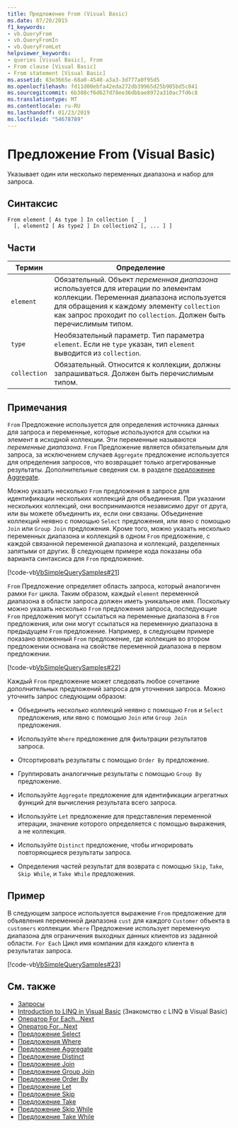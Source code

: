 ```yaml
---
title: Предложение From (Visual Basic)
ms.date: 07/20/2015
f1_keywords:
- vb.QueryFrom
- vb.QueryFromIn
- vb.QueryFromLet
helpviewer_keywords:
- queries [Visual Basic], From
- From clause [Visual Basic]
- From statement [Visual Basic]
ms.assetid: 83e3665e-68a0-4540-a3a3-3d777a0f95d5
ms.openlocfilehash: fd11d00ebfa42eda272db39965d25b905bd5c841
ms.sourcegitcommit: 6b308cf6d627d78ee36dbbae8972a310ac7fd6c8
ms.translationtype: MT
ms.contentlocale: ru-RU
ms.lasthandoff: 01/23/2019
ms.locfileid: "54678789"
---
```

# <a name="from-clause-visual-basic"></a>Предложение From (Visual Basic)
Указывает один или несколько переменных диапазона и набор для запроса.  
  
## <a name="syntax"></a>Синтаксис  
  
```  
From element [ As type ] In collection [ _ ]  
  [, element2 [ As type2 ] In collection2 [, ... ] ]  
```  
  
## <a name="parts"></a>Части  
  
|Термин|Определение|  
|---|---|  
|`element`|Обязательный. Объект *переменная диапазона* используется для итерации по элементам коллекции. Переменная диапазона используется для обращения к каждому элементу `collection` как запрос проходит по `collection`. Должен быть перечислимым типом.|  
|`type`|Необязательный параметр. Тип параметра `element`. Если не `type` указан, тип `element` выводится из `collection`.|  
|`collection`|Обязательный. Относится к коллекции, должны запрашиваться. Должен быть перечислимым типом.|  
  
## <a name="remarks"></a>Примечания  
 `From` Предложение используется для определения источника данных для запроса и переменные, которые используются для ссылки на элемент в исходной коллекции. Эти переменные называются *переменные диапазона*. `From` Предложение является обязательным для запроса, за исключением случаев `Aggregate` предложение используется для определения запросов, что возвращает только агрегированные результаты. Дополнительные сведения см. в разделе [предложение Aggregate](../../../visual-basic/language-reference/queries/aggregate-clause.md).  
  
 Можно указать несколько `From` предложения в запросе для идентификации нескольких коллекций для объединения. При указании нескольких коллекций, они воспринимаются независимо друг от друга, или вы можете объединить их, если они связаны. Объединение коллекций неявно с помощью `Select` предложения, или явно с помощью `Join` или `Group Join` предложения. Кроме того, можно указать несколько переменных диапазона и коллекций в одном `From` предложение, с каждой связанной переменной диапазона и коллекций, разделенных запятыми от других. В следующем примере кода показаны оба варианта синтаксиса для `From` предложение.  
  
 [!code-vb[VbSimpleQuerySamples#21](../../../visual-basic/language-reference/queries/codesnippet/VisualBasic/from-clause_1.vb)]  
  
 `From` Предложение определяет область запроса, который аналогичен рамки `For` цикла. Таким образом, каждый `element` переменной диапазона в области запроса должен иметь уникальное имя. Поскольку можно указать несколько `From` предложения запроса, последующие `From` предложения могут ссылаться на переменные диапазона в `From` предложения, или они могут ссылаться на переменную диапазона в предыдущем `From` предложение. Например, в следующем примере показано вложенный `From` предложение, где коллекция во втором предложении основана на свойстве переменной диапазона в первом предложении.  
  
 [!code-vb[VbSimpleQuerySamples#22](../../../visual-basic/language-reference/queries/codesnippet/VisualBasic/from-clause_2.vb)]  
  
 Каждый `From` предложение может следовать любое сочетание дополнительных предложений запроса для уточнения запроса. Можно уточнить запрос следующим образом:  
  
-   Объединить несколько коллекций неявно с помощью `From` и `Select` предложения, или явно с помощью `Join` или `Group Join` предложения.  
  
-   Используйте `Where` предложение для фильтрации результатов запроса.  
  
-   Отсортировать результаты с помощью `Order By` предложение.  
  
-   Группировать аналогичные результаты с помощью `Group By` предложение.  
  
-   Используйте `Aggregate` предложение для идентификации агрегатных функций для вычисления результата всего запроса.  
  
-   Используйте `Let` предложение для представления переменной итерации, значение которого определяется с помощью выражения, а не коллекция.  
  
-   Используйте `Distinct` предложение, чтобы игнорировать повторяющиеся результаты запроса.  
  
-   Определения частей результат для возврата с помощью `Skip`, `Take`, `Skip While`, и `Take While` предложения.  
  
## <a name="example"></a>Пример  
 В следующем запросе используется выражение `From` предложение для объявления переменной диапазона `cust` для каждого `Customer` объекта в `customers` коллекции. `Where` Предложение использует переменную диапазона для ограничения выходных данных клиентов из заданной области. `For Each` Цикл имя компании для каждого клиента в результатах запроса.  
  
 [!code-vb[VbSimpleQuerySamples#23](../../../visual-basic/language-reference/queries/codesnippet/VisualBasic/from-clause_3.vb)]  
  
## <a name="see-also"></a>См. также
- [Запросы](../../../visual-basic/language-reference/queries/index.md)
- [Introduction to LINQ in Visual Basic](../../../visual-basic/programming-guide/language-features/linq/introduction-to-linq.md) (Знакомство с LINQ в Visual Basic)
- [Оператор For Each...Next](../../../visual-basic/language-reference/statements/for-each-next-statement.md)
- [Оператор For...Next](../../../visual-basic/language-reference/statements/for-next-statement.md)
- [Предложение Select](../../../visual-basic/language-reference/queries/select-clause.md)
- [Предложения Where](../../../visual-basic/language-reference/queries/where-clause.md)
- [Предложение Aggregate](../../../visual-basic/language-reference/queries/aggregate-clause.md)
- [Предложение Distinct](../../../visual-basic/language-reference/queries/distinct-clause.md)
- [Предложение Join](../../../visual-basic/language-reference/queries/join-clause.md)
- [Предложение Group Join](../../../visual-basic/language-reference/queries/group-join-clause.md)
- [Предложение Order By](../../../visual-basic/language-reference/queries/order-by-clause.md)
- [Предложение Let](../../../visual-basic/language-reference/queries/let-clause.md)
- [Предложение Skip](../../../visual-basic/language-reference/queries/skip-clause.md)
- [Предложение Take](../../../visual-basic/language-reference/queries/take-clause.md)
- [Предложение Skip While](../../../visual-basic/language-reference/queries/skip-while-clause.md)
- [Предложение Take While](../../../visual-basic/language-reference/queries/take-while-clause.md)

